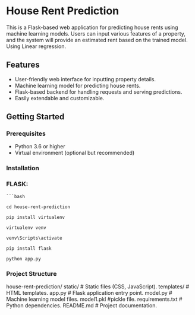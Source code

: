 # House Rent Prediction 

This is a Flask-based web application for predicting house rents using machine learning models. Users can input various features of a property, and the system will provide an estimated rent based on the trained model. Using Linear regression. 

## Features

- User-friendly web interface for inputting property details.
- Machine learning model for predicting house rents.
- Flask-based backend for handling requests and serving predictions.
- Easily extendable and customizable.

## Getting Started

### Prerequisites

- Python 3.6 or higher
- Virtual environment (optional but recommended)

### Installation
### FLASK:

    ```bash
   
    cd house-rent-prediction

    pip install virtualenv

    virtualenv venv

    venv\Scripts\activate

    pip install flask

    python app.py

### Project Structure

house-rent-prediction/
static/          # Static files (CSS, JavaScript). 
templates/       # HTML templates. 
app.py           # Flask application entry point. 
model.py         # Machine learning model files. 
model1.pkl       #pickle file. 
requirements.txt # Python dependencies. 
README.md        # Project documentation. 






